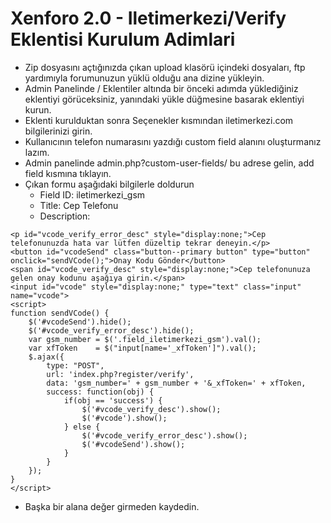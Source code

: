 # Xenforo 2.0 - Iletimerkezi/Verify Eklentisi Kurulum Adimlari
- Zip dosyasını açtığınızda çıkan upload klasörü içindeki dosyaları, ftp yardımıyla forumunuzun yüklü olduğu ana dizine yükleyin.
- Admin Panelinde / Eklentiler altında bir önceki adımda yüklediğiniz eklentiyi görüceksiniz, yanındaki yükle düğmesine basarak eklentiyi kurun.
- Eklenti kurulduktan sonra Seçenekler kısmından iletimerkezi.com bilgilerinizi girin.
- Kullanıcının telefon numarasını yazdığı custom field alanını oluşturmanız lazım.
- Admin panelinde admin.php?custom-user-fields/ bu adrese gelin, add field kısmına tıklayın.
- Çıkan formu aşağıdaki bilgilerle doldurun
    - Field ID: iletimerkezi_gsm
    - Title: Cep Telefonu
    - Description:
```
<p id="vcode_verify_error_desc" style="display:none;">Cep telefonunuzda hata var lütfen düzeltip tekrar deneyin.</p>
<button id="vcodeSend" class="button--primary button" type="button" onclick="sendVCode();">Onay Kodu Gönder</button>
<span id="vcode_verify_desc" style="display:none;">Cep telefonunuza gelen onay kodunu aşağıya girin.</span>
<input id="vcode" style="display:none;" type="text" class="input" name="vcode">
<script>
function sendVCode() {
    $('#vcodeSend').hide();
    $('#vcode_verify_error_desc').hide();
    var gsm_number = $('.field_iletimerkezi_gsm').val();
    var xfToken    = $("input[name='_xfToken']").val();
    $.ajax({
        type: "POST",
        url: 'index.php?register/verify',
        data: 'gsm_number=' + gsm_number + '&_xfToken=' + xfToken,
        success: function(obj) {
            if(obj == 'success') {
                $('#vcode_verify_desc').show();
                $('#vcode').show();
            } else {
                $('#vcode_verify_error_desc').show();
                $('#vcodeSend').show();
            }
        }
    });
}
</script>
```
- Başka bir alana değer girmeden kaydedin.